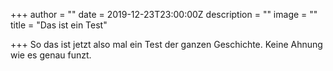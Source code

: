 +++
author = ""
date = 2019-12-23T23:00:00Z
description = ""
image = ""
title = "Das ist ein Test"

+++
So das ist jetzt also mal ein Test der ganzen Geschichte. Keine Ahnung wie es genau funzt.